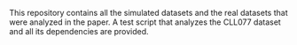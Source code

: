 This repository contains all the simulated datasets and the real datasets that were analyzed in the paper.
A test script that analyzes the CLL077 dataset and all its dependencies are provided. 
